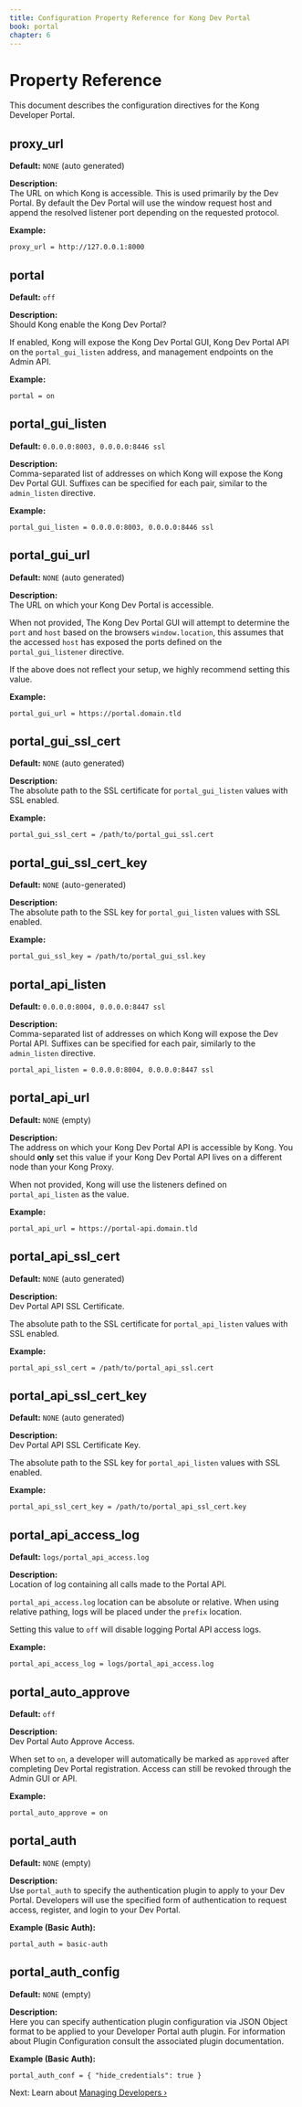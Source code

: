```yaml
---
title: Configuration Property Reference for Kong Dev Portal
book: portal
chapter: 6
---
```


# Property Reference

This document describes the configuration directives for the Kong Developer
Portal.

## proxy_url

**Default:** `NONE` (auto generated)

**Description:**  
The URL on which Kong is accessible. This is used primarily by the Dev Portal. By default the Dev Portal will use the window request host and append the resolved listener port depending on the requested protocol.

**Example:**

```
proxy_url = http://127.0.0.1:8000
```


## portal

**Default:** `off`

**Description:**  
Should Kong enable the Kong Dev Portal?

If enabled, Kong will expose the Kong Dev Portal GUI, Kong Dev Portal API on the `portal_gui_listen` address, and management endpoints on the Admin API.

**Example:**

```
portal = on
```


## portal_gui_listen

**Default:** `0.0.0.0:8003, 0.0.0.0:8446 ssl`

**Description:**  
Comma-separated list of addresses on which Kong will
expose the Kong Dev Portal GUI. Suffixes can be
specified for each pair, similar to the `admin_listen` 
directive.

**Example:**

```
portal_gui_listen = 0.0.0.0:8003, 0.0.0.0:8446 ssl
```


## portal_gui_url

**Default:** `NONE` (auto generated)

**Description:**  
The URL on which your Kong Dev Portal is accessible. 

When not provided, The Kong Dev Portal GUI will attempt to determine the 
`port` and `host` based on the browsers `window.location`, this assumes that the
accessed `host` has exposed the ports defined on the `portal_gui_listener`
directive.

If the above does not reflect your setup, we highly recommend setting this value.

**Example:**

```
portal_gui_url = https://portal.domain.tld
```


## portal_gui_ssl_cert

**Default:** `NONE` (auto generated)

**Description:**  
The absolute path to the SSL certificate for `portal_gui_listen` values with SSL enabled.

**Example:**

```
portal_gui_ssl_cert = /path/to/portal_gui_ssl.cert
```


## portal_gui_ssl_cert_key

**Default:** `NONE` (auto-generated)

**Description:**  
The absolute path to the SSL key for `portal_gui_listen` values with SSL 
enabled.

**Example:**

```
portal_gui_ssl_key = /path/to/portal_gui_ssl.key
```


## portal_api_listen

**Default:** `0.0.0.0:8004, 0.0.0.0:8447 ssl`

**Description:**  
Comma-separated list of addresses on which Kong will
expose the Dev Portal API. Suffixes can be
specified for each pair, similarly to
the `admin_listen` directive.

```
portal_api_listen = 0.0.0.0:8004, 0.0.0.0:8447 ssl
```

## portal_api_url

**Default:** `NONE` (empty)

**Description:**  
The address on which your Kong Dev Portal API is accessible by Kong. You
should **only** set this value if your Kong Dev Portal API lives on a different node than your Kong Proxy.

When not provided, Kong will use the listeners defined on `portal_api_listen` as 
the value.

**Example:**

```
portal_api_url = https://portal-api.domain.tld
```


## portal_api_ssl_cert

**Default:** `NONE` (auto generated)

**Description:**  
Dev Portal API SSL Certificate.

The absolute path to the SSL certificate for
`portal_api_listen` values with SSL enabled.

**Example:**

```
portal_api_ssl_cert = /path/to/portal_api_ssl.cert
```


## portal_api_ssl_cert_key

**Default:** `NONE` (auto generated)

**Description:**  
Dev Portal API SSL Certificate Key.

The absolute path to the SSL key for
`portal_api_listen` values with SSL enabled.

**Example:**

```
portal_api_ssl_cert_key = /path/to/portal_api_ssl_cert.key
```


## portal_api_access_log

**Default:** `logs/portal_api_access.log`

**Description:**  
Location of log containing all calls made to the Portal API.

`portal_api_access.log` location can be absolute or relative. When using relative pathing, logs will be placed under
the `prefix` location.

Setting this value to `off` will disable logging
Portal API access logs.

**Example:**

```
portal_api_access_log = logs/portal_api_access.log
```


## portal_auto_approve

**Default:** `off`

**Description:**  
Dev Portal Auto Approve Access.

When set to `on`, a developer will
automatically be marked as `approved` after completing
Dev Portal registration. Access can still be revoked through the
Admin GUI or API.

**Example:**

```
portal_auto_approve = on
```


## portal_auth

**Default:** `NONE` (empty)

**Description:**  
Use `portal_auth` to specify the authentication plugin
to apply to your Dev Portal. Developers
will use the specified form of authentication
to request access, register, and login to your
Dev Portal.

**Example (Basic Auth):**

```
portal_auth = basic-auth
```


## portal_auth_config

**Default:** `NONE` (empty)

**Description:**  
Here you can specify authentication plugin configuration
via JSON Object format to be applied to your Developer
Portal auth plugin. For information about Plugin Configuration
consult the associated plugin documentation.

**Example (Basic Auth):**

```
portal_auth_conf = { "hide_credentials": true }
```

Next: Learn about [Managing Developers &rsaquo;](/docs/enterprise/{{page.kong_version}}/developer-portal/managing-developers)
